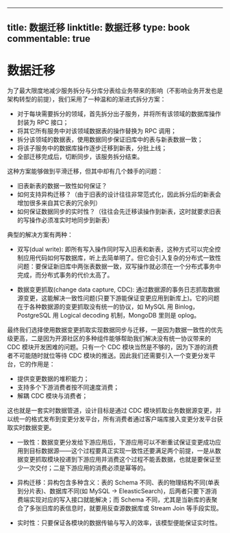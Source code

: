 
---
title: 数据迁移
linktitle: 数据迁移
type: book
commentable: true
---

# 数据迁移

为了最大限度地减少服务拆分与分库分表给业务带来的影响（不影响业务开发也是架构转型的前提），我们采用了一种温和的渐进式拆分方案：

- 对于每块需要拆分的领域，首先拆分出子服务，并将所有该领域的数据库操作封装为 RPC 接口；
- 将其它所有服务中对该领域数据表的操作替换为 RPC 调用；
- 拆分该领域的数据表，使用数据同步保证旧库中的表与新表数据一致；
- 将该子服务中的数据库操作逐步迁移到新表，分批上线；
- 全部迁移完成后，切断同步，该服务拆分结束。

这种方案能够做到平滑迁移，但其中却有几个棘手的问题：

- 旧表新表的数据一致性如何保证？
- 如何支持异构迁移？（由于旧表的设计往往非常范式化，因此拆分后的新表会增加很多来自其它表的冗余列）
- 如何保证数据同步的实时性？（往往会先迁移读操作到新表，这时就要求旧表的写操作必须准实时地同步到新表）

典型的解决方案有两种：

- 双写(dual write): 即所有写入操作同时写入旧表和新表，这种方式可以完全控制应用代码如何写数据库，听上去简单明了。但它会引入复杂的分布式一致性问题：要保证新旧库中两张表数据一致，双写操作就必须在一个分布式事务中完成，而分布式事务的代价太高了。

- 数据变更抓取(change data capture, CDC): 通过数据源的事务日志抓取数据源变更，这能解决一致性问题(只要下游能保证变更应用到新库上)。它的问题在于各种数据源的变更抓取没有统一的协议，如 MySQL 用 Binlog，PostgreSQL 用 Logical decoding 机制，MongoDB 里则是 oplog。

最终我们选择使用数据变更抓取实现数据同步与迁移，一是因为数据一致性的优先级更高，二是因为开源社区的多种组件能够帮助我们解决没有统一协议带来的 CDC 模块开发困难的问题。只有一个 CDC 模块当然是不够的，因为下游的消费者不可能随时就位等待 CDC 模块的推送。因此我们还需要引入一个变更分发平台，它的作用是：

- 提供变更数据的堆积能力；
- 支持多个下游消费者按不同速度消费；
- 解耦 CDC 模块与消费者；

这也就是一套实时数据管道，设计目标是通过 CDC 模块抓取业务数据源变更，并以统一的格式发布到变更分发平台，所有消费者通过客户端库接入变更分发平台获取实时数据变更。

- 一致性：数据变更分发给下游应用后，下游应用可以不断重试保证变更成功应用到目标数据源——这个过程要真正实现一致性还要满足两个前提，一是从数据变更抓取模块投递到下游应用并消费这个过程不能丢数据，也就是要保证至少一次交付；二是下游应用的消费必须是幂等的。

- 异构迁移：异构包含多种含义：表的 Schema 不同、表的物理结构不同(单表到分片表)、数据库不同(如 MySQL -> EleasticSearch)，后两者只要下游消费端实现对应的写入接口就能解决；而 Schema 不同，尤其是当新库的表聚合了多张旧库的表信息时，就要用反查源数据库或 Stream Join 等手段实现。

- 实时性：只要保证各模块的数据传输与写入的效率，该模型便能保证实时性。

    